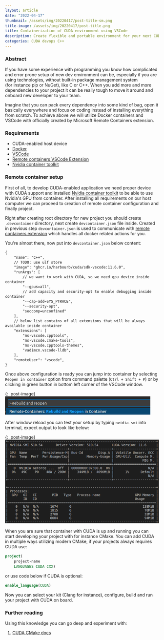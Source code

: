```yaml
---
layout: article
date: "2022-04-17"
thumbnail: /assets/img/20220417/post-title-sm.png
title-image: /assets/img/20220417/post-title.png
title: Containerization of CUDA environment using VSCode
description: Create flexible and portable environment for your next CUDA project inside remote container.
categories: CUDA devops C++
---
```


### Abstract

If you have some experience with programming you know how complicated and error prone setup of new dev environment can be, especially if you are using technologies, without built-in package management system (for&nbsp;instance pip or NuGet), like C or C++. When you add more and more dependencies to your project it can be really tough to move it around and onboard new developer to your team.

Imagine that you can pack every dependency into some kind of bag, open it basically everywhere and focus on coding instead of installing everything from scratch.
To achieve above we will utilize Docker containers and VSCode with officially created by Microsoft Remote Containers extension.

### Requirements
* CUDA-enabled host device
* [Docker](https://www.docker.com/)
* [VSCode](https://code.visualstudio.com/)
* [Remote containers VSCode Extension](https://code.visualstudio.com/docs/remote/containers)
* [Nvidia container toolkit](https://docs.nvidia.com/datacenter/cloud-native/container-toolkit/install-guide.html)

### Remote container setup

First of all, to develop CUDA-enabled application we need proper device with CUDA support and installed [Nvidia&nbsp;container&nbsp;toolkit](https://docs.nvidia.com/datacenter/cloud-native/container-toolkit/install-guide.html) to be able to use Nvidia's GPU from container.
After installing all requirements on our host computer we can proceed to creation of remote container configuration and finally project.

Right after creating root directory for new project you should create `.devcontainer` directory, next create `devcontainer.json` file inside.
Created in previous step `devcontainer.json` is used to communicate with [remote containers extension](https://code.visualstudio.com/docs/remote/containers) which handles all docker related actions for you.

You're almost there, now put into `devcontainer.json` below content:    
```jsonc
{
    "name": "C++",
    // TODO: use ulf store
    "image": "ghcr.io/harbourb/cuda/sdk-vscode:11.6.0",
    "runArgs": [
        // we want to work with CUDA, so we need gpu device inside container
        "--gpus=all",
        // add capacity and security-opt to enable debugging inside container
        "--cap-add=SYS_PTRACE",
        "--security-opt",
        "seccomp=unconfined"
    ],
    // below list contains of all extensions that will be always available inside container
    "extensions": [
        "ms-vscode.cpptools",
        "ms-vscode.cmake-tools",
        "ms-vscode.cpptools-themes",
        "vadimcn.vscode-lldb",
    ],
    "remoteUser": "vscode",
}
```

Once above configuration is ready you can jump into container by selecting `Reopen in container` option from command palette (`Ctrl + Shift + P`) or by clicking in green button in bottom left corner of the VSCode window.    

{: .post-image}
![Reopen in container example](../../assets/img/20220417/reopen-in-container.png)    

After window reload you can test your setup by typing `nvidia-smi` into terminal, expect output to look like below:    

{: .post-image}
![nvidia-smi](../../assets/img/20220417/nvidia-smi.png)

When you are sure that container with CUDA is up and running you can start developing your project with for instance CMake.
You can add CUDA in multiple ways utilizing modern CMake, if your projects always requires CUDA use:    
```cmake
project(
    project-name
    LANGUAGES CUDA CXX)
```
or use code below if CUDA is optional:    
```cmake
enable_language(CUDA)
```

Now you can select your kit (Clang for instance), configure, build and run your project with CUDA on board.

### Further reading
Using this knowledge you can go deep and experiment with:
1. [CUDA CMake docs](https://cliutils.gitlab.io/modern-cmake/chapters/packages/CUDA.html)